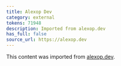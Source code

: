 ```yaml
---
title: Alexop Dev
category: external
tokens: 71948
description: Imported from alexop.dev
has_full: false
source_url: https://alexop.dev
---
```


This content was imported from [alexop.dev](https://alexop.dev).
